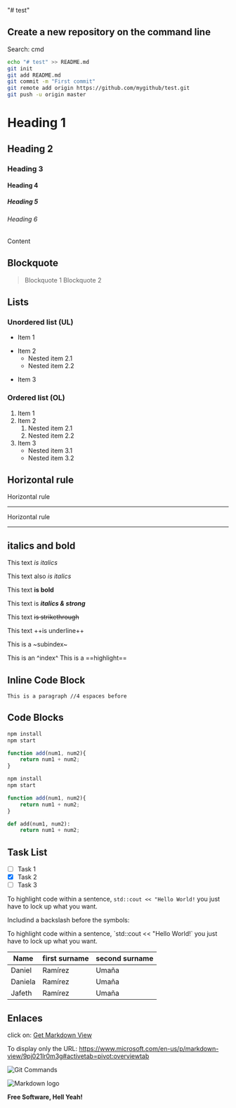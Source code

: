 "# test" 
## Create a new repository on the command line
Search: cmd
```bash
echo "# test" >> README.md
git init
git add README.md
git commit -m "First commit"
git remote add origin https://github.com/mygithub/test.git
git push -u origin master
```

# Heading 1
## Heading 2
### Heading 3
#### Heading 4
##### Heading 5
###### Heading 6
Content
<!-- Comentario -->
## Blockquote
>Blockquote 1
>Blockquote 2

##  Lists 
### Unordered list (UL)
- Item 1
* Item 2
    * Nested item 2.1
    * Nested item 2.2
+ Item 3
### Ordered list (OL)
1. Item 1
1. Item 2
    1. Nested item 2.1
    1. Nested item 2.2
1. Item 3
    - Nested item 3.1
    - Nested item 3.2

## Horizontal rule
Horizontal rule
___
Horizontal rule

---
## italics and bold
This text *is italics*

This text also _is italics_

This text **is bold**

This text is ***italics & strong***

This text ~~is strikethrough~~

This text ++is underline++

This is a ~subindex~

This is an ^index^
This is a ==highlight==


## Inline Code Block
    This is a paragraph //4 espaces before

## Code Blocks
~~~bash
npm install
npm start
~~~
~~~javascript
function add(num1, num2){
    return num1 + num2;
}
~~~
```bash
npm install
npm start
```
```javascript
function add(num1, num2){
    return num1 + num2;
}
```
```python
def add(num1, num2):
    return num1 + num2;
```

## Task List
* [ ] Task 1
* [x] Task 2
* [ ] Task 3

To highlight code within a sentence, `std::cout << "Hello World!` you just have to lock up what you want.

Includind a backslash before the symbols:

To highlight code within a sentence, \`std::cout << "Hello World!` you just have to lock up what you want.

| Name | first surname | second surname |
|-|-|-|
|Daniel|Ramírez|Umaña|
|Daniela|Ramírez|Umaña|
|Jafeth|Ramírez|Umaña|

## Enlaces
click on: [Get Markdown View](https://www.microsoft.com/en-us/p/markdown-view/9pj021lr0m3g#activetab=pivot:overviewtab "Ir a la página de descarga")

To display only the URL:
<https://www.microsoft.com/en-us/p/markdown-view/9pj021lr0m3g#activetab=pivot:overviewtab>

![Git Commands](https://d1jnx9ba8s6j9r.cloudfront.net/blog/wp-content/uploads/2016/11/Git-Architechture-Git-Tutorial-Edureka-2-768x720.png)

![Markdown logo](https://markdown-here.com/img/icon256.png)

**Free Software, Hell Yeah!**

[//]: # (These are reference links used in the body of this note and get stripped out when the markdown processor does its job. There is no need to format nicely because it shouldn't be seen. Thanks SO - http://stackoverflow.com/questions/4823468/store-comments-in-markdown-syntax)


   [dill]: <https://github.com/joemccann/dillinger>
   [git-repo-url]: <https://github.com/joemccann/dillinger.git>
   [john gruber]: <http://daringfireball.net>
   [df1]: <http://daringfireball.net/projects/markdown/>
   [markdown-it]: <https://github.com/markdown-it/markdown-it>
   [Ace Editor]: <http://ace.ajax.org>
   [node.js]: <http://nodejs.org>
   [Twitter Bootstrap]: <http://twitter.github.com/bootstrap/>
   [jQuery]: <http://jquery.com>
   [@tjholowaychuk]: <http://twitter.com/tjholowaychuk>
   [express]: <http://expressjs.com>
   [AngularJS]: <http://angularjs.org>
   [Gulp]: <http://gulpjs.com>

   [PlDb]: <https://github.com/joemccann/dillinger/tree/master/plugins/dropbox/README.md>
   [PlGh]: <https://github.com/joemccann/dillinger/tree/master/plugins/github/README.md>
   [PlGd]: <https://github.com/joemccann/dillinger/tree/master/plugins/googledrive/README.md>
   [PlOd]: <https://github.com/joemccann/dillinger/tree/master/plugins/onedrive/README.md>
   [PlMe]: <https://github.com/joemccann/dillinger/tree/master/plugins/medium/README.md>
   [PlGa]: <https://github.com/RahulHP/dillinger/blob/master/plugins/googleanalytics/README.md>
"# My-first-Markdown" 
